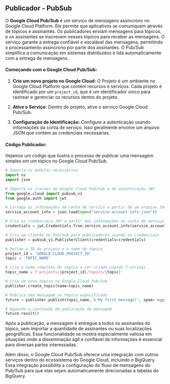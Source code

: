 

## Publicador - PubSub 

O **Google Cloud Pub/Sub** é um serviço de mensagens assíncrono no Google Cloud Platform. Ele permite que aplicativos se comuniquem através de tópicos e assinantes. Os publicadores enviam mensagens para tópicos, e os assinantes se inscrevem nesses tópicos para receber as mensagens. O serviço garante a entrega confiável e escalável das mensagens, permitindo o processamento assíncrono por parte dos assinantes. O Pub/Sub simplifica a comunicação em sistemas distribuídos e lida automaticamente com a entrega de mensagens.

#### Começando com o Google Cloud Pub/Sub:

1.  **Crie um novo projeto no Google Cloud:** O Projeto é um ambiente no Google Cloud Platform que contém recursos e serviços. Cada projeto é identificado por um `project_id`, que é um identificador único para rastrear e gerenciar os recursos dentro do projeto.
    
2.  **Ative o Serviço:** Dentro do projeto, ative o serviço Google Cloud Pub/Sub. 
    
3.  **Configuração de Identificação:** Configure a autenticação usando informações da conta de serviço. Isso geralmente envolve um arquivo JSON que contém as credenciais necessárias.

#### Código Publicador:

Vejamos um código que ilustra o processo de publicar uma mensagem simples em um tópico no Google Cloud Pub/Sub.
```py
# Importa os módulos necessários
import os
import json

# Importa as classes do Google Cloud Pub/Sub e de autenticação JWT
from google.cloud import pubsub_v1
from google.auth import jwt

# Carrega as informações da conta de serviço a partir de um arquivo JSON
service_account_info = json.load(open("service-account-info.json"))

# Cria as credenciais JWT a partir das informações da conta de serviço
credentials = jwt.Credentials.from_service_account_info(service_account_info)

# Cria um cliente do Pub/Sub para publicadores usando as credenciais 
publisher = pubsub_v1.PublisherClient(credentials=credentials)

# Define o ID do projeto e o nome do tópico
project_id = 'GOOGLE_CLOUD_PROJECT_ID'
topic = 'TOPIC_NAME'

# Cria o nome completo do tópico a ser criado usando f-strings
topic_name = f'projects/{project_id}/topics/{topic}'

# Cria um novo tópico no Google Cloud Pub/Sub
publisher.create_topic(name=topic_name)

# Publica uma mensagem no tópico especificado
future = publisher.publish(topic_name, b'My first message!', spam='eggs')

# Aguarda a conclusão da publicação da mensagem
future.result()
```
Após a publicação, a mensagem é entregue a todos os assinantes do tópico, sem importar a quantidade de assinantes ou suas localizações geográficas. Essa funcionalidade se mostra especialmente valiosa em situações onde a disseminação ágil e confiável de informações é essencial para diversas partes interessadas.

Além disso, o Google Cloud Pub/Sub oferece uma integração com outros serviços dentro do ecossistema do Google Cloud, incluindo o BigQuery. Essa integração possibilita a configuração do fluxo de mensagens do Pub/Sub para que elas sejam automaticamente direcionadas a tabelas do BigQuery. 
